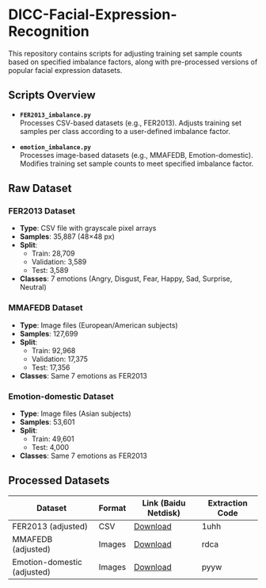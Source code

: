 # DICC-Facial-Expression-Recognition
This repository contains scripts for adjusting training set sample counts based on specified imbalance factors, along with pre-processed versions of popular facial expression datasets.

## Scripts Overview

- ​**​`FER2013_imbalance.py`​**​  
  Processes CSV-based datasets (e.g., FER2013). Adjusts training set samples per class according to a user-defined imbalance factor.

- ​**​`emotion_imbalance.py`​**​  
  Processes image-based datasets (e.g., MMAFEDB, Emotion-domestic). Modifies training set sample counts to meet specified imbalance factor.

## Raw Dataset

### FER2013 Dataset
- ​**​Type​**​: CSV file with grayscale pixel arrays  
- ​**​Samples​**​: 35,887 (48×48 px)  
- ​**​Split​**​:
  - Train: 28,709
  - Validation: 3,589
  - Test: 3,589  
- ​**​Classes​**​: 7 emotions (Angry, Disgust, Fear, Happy, Sad, Surprise, Neutral)  

### MMAFEDB Dataset
- ​**​Type​**​: Image files (European/American subjects)  
- ​**​Samples​**​: 127,699  
- ​**​Split​**​:
  - Train: 92,968
  - Validation: 17,375
  - Test: 17,356  
- ​**​Classes​**​: Same 7 emotions as FER2013  

### Emotion-domestic Dataset
- ​**​Type​**​: Image files (Asian subjects)  
- ​**​Samples​**​: 53,601  
- ​**​Split​**​:
  - Train: 49,601
  - Test: 4,000  
- ​**​Classes​**​: Same 7 emotions as FER2013

## Processed Datasets
| Dataset         | Format | Link (Baidu Netdisk) | Extraction Code |
|-----------------|--------|----------------------|-----------------|
| FER2013 (adjusted) | CSV    | [Download](https://pan.baidu.com/s/1msmYqw0Yvet3GZtmJq19iQ)            | 1uhh            |
| MMAFEDB (adjusted) | Images | [Download](https://pan.baidu.com/s/1BPgtbuTA5D9WoWlR7HK_8w)            | rdca            |
| Emotion-domestic (adjusted) | Images | [Download](https://pan.baidu.com/s/1IpqiJog7gNNzYRzKnu2myg)   | pyyw            |
